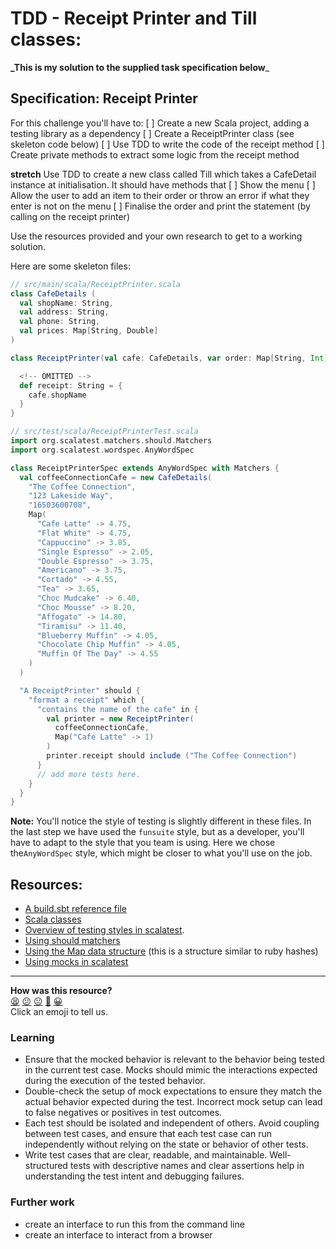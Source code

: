 # TDD - Receipt Printer and Till classes: 

**_This is my solution to the supplied task specification below**_

## Specification: Receipt Printer

For this challenge you'll have to:
[ ] Create a new Scala project, adding a testing library as a dependency
[ ] Create a ReceiptPrinter class (see skeleton code below)
[ ] Use TDD to write the code of the receipt method
[ ] Create private methods to extract some logic from the receipt method

**stretch**
Use TDD to create a new class called Till which takes a CafeDetail instance at initialisation.
It should have methods that
[ ] Show the menu
[ ] Allow the user to add an item to their order or throw an error if what they enter is not on the menu
[ ] Finalise the order and print the statement (by calling on the receipt printer)

Use the resources provided and your own research to get to a working solution.

Here are some skeleton files:
```scala
// src/main/scala/ReceiptPrinter.scala
class CafeDetails (
  val shopName: String,
  val address: String,
  val phone: String,
  val prices: Map[String, Double]
)

class ReceiptPrinter(val cafe: CafeDetails, var order: Map[String, Int] = Map()) {

  <!-- OMITTED -->
  def receipt: String = {
    cafe.shopName
  }
}
```

```scala
// src/test/scala/ReceiptPrinterTest.scala
import org.scalatest.matchers.should.Matchers
import org.scalatest.wordspec.AnyWordSpec

class ReceiptPrinterSpec extends AnyWordSpec with Matchers {
  val coffeeConnectionCafe = new CafeDetails(
    "The Coffee Connection",
    "123 Lakeside Way",
    "16503600708",
    Map(
      "Cafe Latte" -> 4.75,
      "Flat White" -> 4.75,
      "Cappuccino" -> 3.85,
      "Single Espresso" -> 2.05,
      "Double Espresso" -> 3.75,
      "Americano" -> 3.75,
      "Cortado" -> 4.55,
      "Tea" -> 3.65,
      "Choc Mudcake" -> 6.40,
      "Choc Mousse" -> 8.20,
      "Affogato" -> 14.80,
      "Tiramisu" -> 11.40,
      "Blueberry Muffin" -> 4.05,
      "Chocolate Chip Muffin" -> 4.05,
      "Muffin Of The Day" -> 4.55
    )
  )

  "A ReceiptPrinter" should {
    "format a receipt" which {
      "contains the name of the cafe" in {
        val printer = new ReceiptPrinter(
          coffeeConnectionCafe,
          Map("Cafe Latte" -> 1)
        )
        printer.receipt should include ("The Coffee Connection")
      }
      // add more tests here.
    }
  }
}
```

**Note:** You'll notice the style of testing is slightly different in these files. In the last step we have used the `funsuite` style, but as a developer, you'll have to adapt to the style that you team is using. Here we chose the`AnyWordSpec` style, which might be closer to what you'll use on the job.

## Resources:

* [A build.sbt reference file](https://github.com/scala/hello-world.g8/blob/main/src/main/g8/build.sbt)
* [Scala classes](https://docs.scala-lang.org/tour/classes.html)
* [Overview of testing styles in scalatest](https://www.scalatest.org/user_guide/selecting_a_style).
* [Using should matchers](https://www.scalatest.org/user_guide/using_matchers)
* [Using the Map data structure](https://docs.scala-lang.org/overviews/collections/maps.html#operations-in-class-map) (this is a structure similar to ruby hashes)
* [Using mocks in scalatest](https://www.scalatest.org/user_guide/testing_with_mock_objects)


<!-- BEGIN GENERATED SECTION DO NOT EDIT -->

---

**How was this resource?**  
[😫](https://airtable.com/shrUJ3t7KLMqVRFKR?prefill_Repository=makersacademy%2Fintro-to-scala&prefill_File=02_receipt_printer.md&prefill_Sentiment=😫) [😕](https://airtable.com/shrUJ3t7KLMqVRFKR?prefill_Repository=makersacademy%2Fintro-to-scala&prefill_File=02_receipt_printer.md&prefill_Sentiment=😕) [😐](https://airtable.com/shrUJ3t7KLMqVRFKR?prefill_Repository=makersacademy%2Fintro-to-scala&prefill_File=02_receipt_printer.md&prefill_Sentiment=😐) [🙂](https://airtable.com/shrUJ3t7KLMqVRFKR?prefill_Repository=makersacademy%2Fintro-to-scala&prefill_File=02_receipt_printer.md&prefill_Sentiment=🙂) [😀](https://airtable.com/shrUJ3t7KLMqVRFKR?prefill_Repository=makersacademy%2Fintro-to-scala&prefill_File=02_receipt_printer.md&prefill_Sentiment=😀)  
Click an emoji to tell us.

<!-- END GENERATED SECTION DO NOT EDIT -->

### Learning 
- Ensure that the mocked behavior is relevant to the behavior being tested in the current test case. Mocks should mimic the interactions expected during the execution of the tested behavior.
- Double-check the setup of mock expectations to ensure they match the actual behavior expected during the test. Incorrect mock setup can lead to false negatives or positives in test outcomes.
- Each test should be isolated and independent of others. Avoid coupling between test cases, and ensure that each test case can run independently without relying on the state or behavior of other tests.
- Write test cases that are clear, readable, and maintainable. Well-structured tests with descriptive names and clear assertions help in understanding the test intent and debugging failures.

### Further work
- create an interface to run this from the command line
- create an interface to interact from a browser
